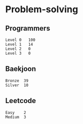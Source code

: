 # Problem-solving 

## Programmers
```
Level 0	  100
Level 1   14
Level 2   0
Level 3   0
```


## Baekjoon
```
Bronze	39
Silver  10
```

## Leetcode
```
Easy    2
Medium  3
```
